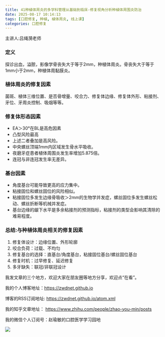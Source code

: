 ```yaml
---
title: 41种植体周炎的多学科管理从基础到临床-修复视角分析种植体周围炎防治
date: 2025-08-17 10:14:13
tags: [口腔修复, 种植, 植体周炎, 线上课]
categories: 口腔修复
---
```

主讲人:吕绳漪老师
### 定义
探诊出血，溢脓，影像学骨丧失大于等于2mm，种植体周炎。骨丧失大于等于1mm小于2mm，种植体周黏膜炎。
### 植体周炎的修复因素
菌斑、植体三维位置、是否骨增量、咬合力、修复体边缘、修复体外形、粘接剂、牙位、牙周炎控制、吸烟等等。
### 修复体形态因素
- EA＞30°在BL是高危因素
- 凸型风险最高
- 上述二者叠加是高风险。
- 中央螺丝顶端1mm内区域发生骨水平吸收。
- 夜磨牙症患者植体周围炎发生率增加5.875倍。
- 连冠与非连冠发生率无差异。
### 基台因素
- 角度基台可能导致更高的应力集中。
- 粘接固位和螺丝固位的风险相似。
- 粘接固位多发生边缘骨吸收＞2mm的生物学并发症，螺丝固位多发生螺丝松动、螺丝折断等机械并发症。
- 基台边缘的龈下水平是多余粘接剂的预测指标，粘接剂的类型会影响其清除的难易程度。
### 总结:与种植体周炎相关的修复因素
1. 修复体设计：边缘位置、外形轮廓
2. 咬合负荷：过载、不均匀
3. 修复基台的选择：直基台/角度基台，粘接固位基台/螺丝固位基台
4. 修复时机：过早修复、延迟修复
5. 多牙缺失：联冠/非联冠设计




我发文章的三个地方，欢迎大家在朋友圈等地方分享，欢迎点“在看”。

我的个人博客地址：https://zwdnet.github.io

博客的RSS订阅地址: https://zwdnet.github.io/atom.xml

我的知乎文章地址： https://www.zhihu.com/people/zhao-you-min/posts

我的微信个人订阅号：赵瑜敏的口腔医学学习园地

![](https://zymblog-1258069789.cos.ap-chengdu.myqcloud.com/other/wx.jpg)
